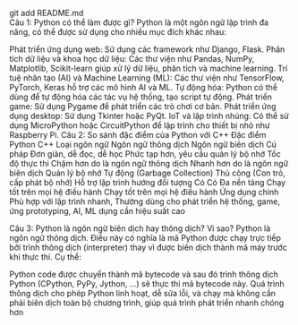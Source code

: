 git add README.md   
Câu 1: Python có thể làm được gì?
Python là một ngôn ngữ lập trình đa năng, có thể được sử dụng cho nhiều mục đích khác nhau:

Phát triển ứng dụng web: Sử dụng các framework như Django, Flask.
Phân tích dữ liệu và khoa học dữ liệu: Các thư viện như Pandas, NumPy, Matplotlib, Scikit-learn giúp xử lý dữ liệu, phân tích và machine learning.
Trí tuệ nhân tạo (AI) và Machine Learning (ML): Các thư viện như TensorFlow, PyTorch, Keras hỗ trợ các mô hình AI và ML.
Tự động hóa: Python có thể dùng để tự động hóa các tác vụ hệ thống, tạo script tự động.
Phát triển game: Sử dụng Pygame để phát triển các trò chơi cơ bản.
Phát triển ứng dụng desktop: Sử dụng Tkinter hoặc PyQt.
IoT và lập trình nhúng: Có thể sử dụng MicroPython hoặc CircuitPython để lập trình cho thiết bị nhỏ như Raspberry Pi.
Câu 2: So sánh đặc điểm của Python với C++
Đặc điểm	    Python                                      	C++
Loại ngôn ngữ	 Ngôn ngữ thông dịch	            Ngôn ngữ biên dịch
Cú pháp	         Đơn giản, dễ đọc, dễ học	        Phức tạp hơn, yêu cầu quản lý bộ nhớ
Tốc độ thực thi	 Chậm hơn do là ngôn ngữ thông dịch	Nhanh hơn do là ngôn ngữ biên dịch
Quản lý bộ nhớ	 Tự động (Garbage Collection)	    Thủ công (Con trỏ, cấp phát bộ nhớ)
Hỗ trợ lập 
trình hướng đối 
tượng 	                    Có	                        Có
Đa nền tảng	    Chạy tốt trên mọi hệ điều hành	    Chạy tốt trên mọi hệ điều hành
Ứng dụng chính	Phù hợp với lập trình nhanh,        Thường dùng cho phát triển hệ thống, game, ứng 
                 prototyping, AI, ML                      dụng cần     hiệu suất cao


Câu 3: Python là ngôn ngữ biên dịch hay thông dịch? Vì sao?
Python là ngôn ngữ thông dịch. Điều này có nghĩa là mã Python được chạy trực tiếp bởi trình thông dịch (interpreter) thay vì được biên dịch thành mã máy trước khi thực thi. Cụ thể:

Python code được chuyển thành mã bytecode và sau đó trình thông dịch Python (CPython, PyPy, Jython, ...) sẽ thực thi mã bytecode này.
Quá trình thông dịch cho phép Python linh hoạt, dễ sửa lỗi, và chạy mà không cần phải biên dịch toàn bộ chương trình, giúp quá trình phát triển nhanh chóng hơn